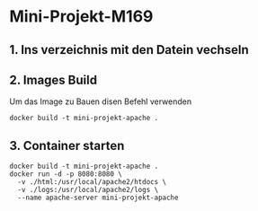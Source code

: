 # Mini-Projekt-M169
## 1. Ins verzeichnis mit den Datein vechseln
## 2. Images Build
Um das Image zu Bauen disen Befehl verwenden
```
docker build -t mini-projekt-apache .
```

## 3. Container starten
```
docker build -t mini-projekt-apache .
docker run -d -p 8080:8080 \
  -v ./html:/usr/local/apache2/htdocs \
  -v ./logs:/usr/local/apache2/logs \
  --name apache-server mini-projekt-apache
```
